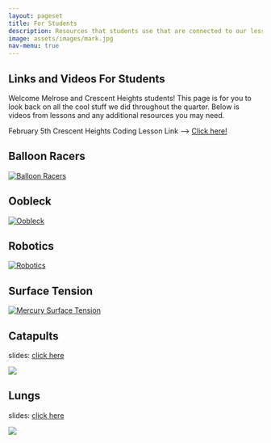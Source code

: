 ```yaml
---
layout: pageset
title: For Students
description: Resources that students use that are connected to our lessons
image: assets/images/mark.jpg
nav-menu: true
---
```


## Links and Videos For Students

Welcome Melrose and Crescent Heights students! This page is for you to look back on all the cool stuff we did throughout the quarter. Below is videos from lessons and any additional resources you may need.

February 5th Crescent Heights Coding Lesson Link --> [Click here!](https://planet.mblock.cc/project/575606)

## Balloon Racers

[![Balloon Racers](https://img.youtube.com/vi/_-Hf93S8EdY/0.jpg)](https://www.youtube.com/watch?v=_-Hf93S8EdY "Balloon Racers")

## Oobleck

[![Oobleck](https://img.youtube.com/vi/JJfppydyGHw/0.jpg)](https://www.youtube.com/watch?v=JJfppydyGHw "Oobleck")

## Robotics

[![Robotics](https://img.youtube.com/vi/rUmAHHs_i94/0.jpg)](https://www.youtube.com/watch?v=rUmAHHs_i94 "Robotics")

## Surface Tension

[![Mercury Surface Tension](https://img.youtube.com/vi/WR7SIeD-8-o/0.jpg)](https://www.youtube.com/watch?v=WR7SIeD-8-o "Mercury Surface Tension")

## Catapults

slides: [click here](https://docs.google.com/presentation/d/1AM-fToM784-w3QKpcZOivhDN_RxolhPAL6kolz4WPLE/edit?usp=sharing)

[![](https://img.youtube.com/vi/UT-eB4cL49E/0.jpg)](https://www.youtube.com/watch?v=UT-eB4cL49E&t=3s "Catapults")

## Lungs

slides: [click here](https://docs.google.com/presentation/d/1Nmi3bhBFMOusep3Ruc0PjWRFQ74aN-btJA74BRoh_Kg/edit?usp=sharing)

[![](https://img.youtube.com/vi/AeexpUv8LWY/0.jpg)](https://www.youtube.com/watch?v=AeexpUv8LWY&feature=emb_logo "Lungs")
